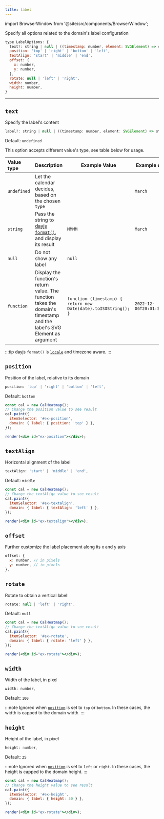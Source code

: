 ```yaml
---
title: label
---
```


import BrowserWindow from '@site/src/components/BrowserWindow';

Specify all options related to the domain's label configuration

```js
type LabelOptions: {
  text?: string | null | ((timestamp: number, element: SVGElement) => string);
  position: 'top' | 'right' | 'bottom' | 'left',
  textAlign: 'start' | 'middle' | 'end',
  offset: {
    x: number,
    y: number,
  },
  rotate: null | 'left' | 'right',
  width: number,
  height: number,
}
```

<hr />

## `text`

Specify the label's content

```js
label?: string | null | ((timestamp: number, element: SVGElement) => string);
```

Default: `undefined`

This option accepts different value's type, see table below for usage.

| Value type  | Description                                                                                                            | Example Value                                                   | Example output             |
| :---------- | :--------------------------------------------------------------------------------------------------------------------- | --------------------------------------------------------------- | -------------------------- |
| `undefined` | Let the calendar decides, based on the chosen `type`                                                                   |                                                                 | `March`                    |
| `string`    | Pass the string to [dayjs `format()`](https://day.js.org/docs/en/display/format), and display its result               | `MMMM`                                                          | `March`                    |
| `null`      | Do not show any label                                                                                                  | `null`                                                          |                            |
| `function`  | Display the function's return value. The function takes the domain's timestamp and the label's SVG Element as argument | `function (timestamp) { return new Date(date).toISOString(); }` | `2022-12-06T20:01:51.290Z` |

:::tip
dayjs `format()` is [`locale`](/options/date.html#locale) and timezone aware.
:::

## `position`

Position of the label, relative to its domain

```js
position: 'top' | 'right' | 'bottom' | 'left',
```

Default: `bottom`

<BrowserWindow>

```jsx live noInline
const cal = new CalHeatmap();
// Change the position value to see result
cal.paint({
  itemSelector: '#ex-position',
  domain: { label: { position: 'top' } },
});

render(<div id="ex-position"></div>);
```

</BrowserWindow>

## `textAlign`

Horizontal alignment of the label

```js
textAlign: 'start' | 'middle' | 'end',
```

Default: `middle`

<BrowserWindow>

```jsx live noInline
const cal = new CalHeatmap();
// Change the textAlign value to see result
cal.paint({
  itemSelector: '#ex-textalign',
  domain: { label: { textAlign: 'left' } },
});

render(<div id="ex-textalign"></div>);
```

</BrowserWindow>

## `offset`

Further customize the label placement along its x and y axis

```js
offset: {
  x: number, // in pixels
  y: number, // in pixels
},
```

## `rotate`

Rotate to obtain a vertical label

```js
rotate: null | 'left' | 'right',
```

Default: `null`

<BrowserWindow>

```jsx live noInline
const cal = new CalHeatmap();
// Change the textAlign value to see result
cal.paint({
  itemSelector: '#ex-rotate',
  domain: { label: { rotate: 'left' } },
});

render(<div id="ex-rotate"></div>);
```

</BrowserWindow>

## `width`

Width of the label, in pixel

```js
width: number,
```

Default: `100`

:::note
Ignored when [`position`](#position) is set to `top` or `bottom`.
In these cases, the width is capped to the domain width.
:::

## `height`

Height of the label, in pixel

```js
height: number,
```

Default: `25`

:::note
Ignored when [`position`](#position) is set to `left` or `right`.
In these cases, the height is capped to the domain height.
:::

<BrowserWindow>

```jsx live noInline
const cal = new CalHeatmap();
// Change the height value to see result
cal.paint({
  itemSelector: '#ex-height',
  domain: { label: { height: 50 } },
});

render(<div id="ex-rotate"></div>);
```

</BrowserWindow>
